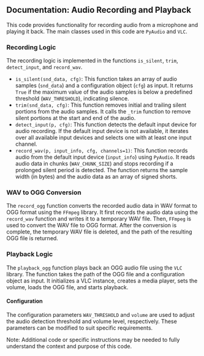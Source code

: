 ## Documentation: Audio Recording and Playback

This code provides functionality for recording audio from a microphone and playing it back. The main classes used in this code are `PyAudio` and `VLC`.

### Recording Logic

The recording logic is implemented in the functions `is_silent`, `trim`, `detect_input`, and `record_wav`.

- `is_silent(snd_data, cfg)`: This function takes an array of audio samples (`snd_data`) and a configuration object (`cfg`) as input. It returns `True` if the maximum value of the audio samples is below a predefined threshold (`WAV_THRESHOLD`), indicating silence.
- `trim(snd_data, cfg)`: This function removes initial and trailing silent portions from the audio samples. It calls the `_trim` function to remove silent portions at the start and end of the audio.
- `detect_input(p, cfg)`: This function detects the default input device for audio recording. If the default input device is not available, it iterates over all available input devices and selects one with at least one input channel.
- `record_wav(p, input_info, cfg, channels=1)`: This function records audio from the default input device (`input_info`) using `PyAudio`. It reads audio data in chunks (`WAV_CHUNK_SIZE`) and stops recording if a prolonged silent period is detected. The function returns the sample width (in bytes) and the audio data as an array of signed shorts.

### WAV to OGG Conversion

The `record_ogg` function converts the recorded audio data in WAV format to OGG format using the `FFmpeg` library. It first records the audio data using the `record_wav` function and writes it to a temporary WAV file. Then, `FFmpeg` is used to convert the WAV file to OGG format. After the conversion is complete, the temporary WAV file is deleted, and the path of the resulting OGG file is returned.

### Playback Logic

The `playback_ogg` function plays back an OGG audio file using the `VLC` library. The function takes the path of the OGG file and a configuration object as input. It initializes a VLC instance, creates a media player, sets the volume, loads the OGG file, and starts playback.

#### Configuration

The configuration parameters `WAV_THRESHOLD` and `volume` are used to adjust the audio detection threshold and volume level, respectively. These parameters can be modified to suit specific requirements.

Note: Additional code or specific instructions may be needed to fully understand the context and purpose of this code.